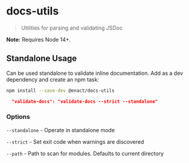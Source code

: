 # docs-utils

> Utilities for parsing and validating JSDoc

**Note:** Requires Node 14+.

## Standalone Usage

Can be used standalone to validate inline documentation.  Add as a dev dependency and create an npm task:

```sh
npm install --save-dev @enact/docs-utils
```

```json
  "validate-docs": "validate-docs --strict --standalone"
```

### Options

`--standalone` - Operate in standalone mode

`--strict` - Set exit code when warnings are discovered

`--path` - Path to scan for modules. Defaults to current directory
